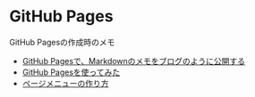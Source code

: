 # GitHub Pages

GitHub Pagesの作成時のメモ

- [GitHub Pagesで、Markdownのメモをブログのように公開する](https://qiita.com/c3drive/items/f9b4d9497c588049d65c)
- [GitHub Pagesを使ってみた](https://note.com/noabou/n/n54fc07a071e5)
- [ページメニューの作り方](https://leico.github.io/TechnicalNote/Jekyll/page-menu)

